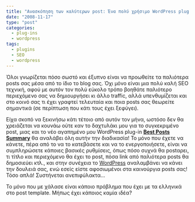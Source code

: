```yaml
---
title: "Ανασκόπηση των καλύτερων post: Ένα πολύ χρήσιμο WordPress plug in"
date: "2008-11-17"
type: "post"
categories:
  - plug-ins
  - wordpress
tags:
  - plugins
  - SEO
  - wordpress
---
```


Όλοι γνωρίζεται πόσο σωστό και έξυπνο είναι να προωθείτε τα παλιότερα posts σας μέσα από το ίδιο το blog σας. Όχι μόνο είναι μια πολύ καλή SEO τεχνική, αφού με αυτόν τον πολύ εύκολο τρόπο βοηθάτε παλιότερο περιεχόμενο σας να δημιουργήσει κι άλλο traffic, αλλά υπενθυμίζεται και στο κοινό σας τι έχει γραφτεί τελευταία και ποια posts σας θεωρείτε σημαντικά (σε περίπτωση που κάτι τους έχει ξεφύγει).

Είχα σκοπό να ξεκινήσω κάτι τέτοιο από αυτόν τον μήνα, ωστόσο δεν θα χρειάζεται να κουνάω ούτε καν το δαχτυλάκι μου για το συγκεκριμένο post, μιας και το νέο αγαπημένο μου WordPress plug-in [**Best Posts Summary**](http://helpdeskgeek.com/wp-best-posts-summary/ "WP Best Posts Summary") θα αναλάβει όλη αυτήν την διαδικασία! Το μόνο που έχετε να κάνετε, πέρα από το να το κατεβάσετε και να το ενεργοποιήσετε, είναι να συμπληρώσετε κάποιες βασικές ρυθμίσεις, όπως πόσο συχνά θα postαρει, τι τίτλο και περιεχόμενο θα έχει το post, πόσα link από παλιότερα posts θα δημοσιεύει κτλ., και στην συνέχεια το [WordPress](http://wordpress.org/ "Wordpress") αναλαμβάνει να κάνει την δουλειά σας, ενώ εσείς είστε αφοσιωμένοι στα καινούργια posts σας! Τόσο απλά! Συστήνεται ανεπιφύλακτα&#8230;

Το μόνο που με χάλασε είναι κάποιο πρόβλημα που έχει με τα ελληνικά στο post template. Μήπως έχει κάποιος καμία ιδέα?
